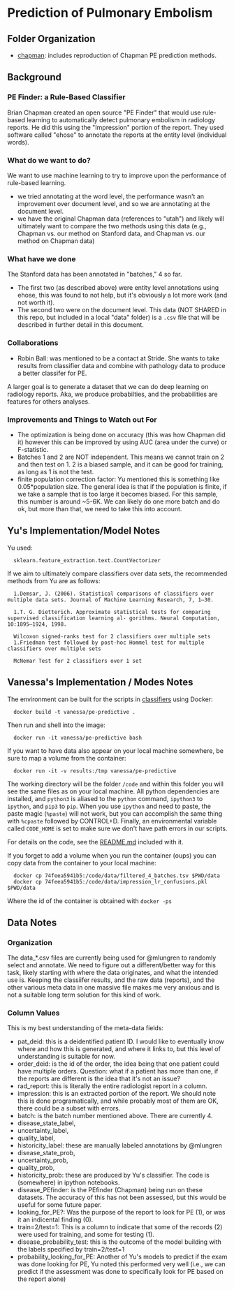# Prediction of Pulmonary Embolism

## Folder Organization

- [chapman](chapman): includes reproduction of Chapman PE prediction methods.

## Background

### PE Finder: a Rule-Based Classifier
Brian Chapman created an open source "PE Finder" that would use rule-based learning to automatically detect pulmonary embolism in radiology reports. He did this using the "Impression" portion of the report. They used software called "ehose" to annotate the reports at the entity level (individual words).

### What do we want to do?
We want to use machine learning to try to improve upon the performance of rule-based learning. 

- we tried annotating at the word level, the performance wasn't an improvement over document level, and so we are annotating at the document level.
- we have the original Chapman data (references to "utah") and likely will ultimately want to compare the two methods using this data (e.g., Chapman vs. our method on Stanford data, and Chapman vs. our method on Chapman data)

### What have we done
The Stanford data has been annotated in "batches," 4 so far.
- The first two (as described above) were entity level annotations using ehose, this was found to not help, but it's obviously a lot more work (and not worth it).
- The second two were on the document level. This data (NOT SHARED in this repo, but included in a local "data" folder) is a `.csv` file that will be described in further detail in this document.

### Collaborations
- Robin Ball: was mentioned to be a contact at Stride. She wants to take results from classifier data and combine with pathology data to produce a better classifer for PE.

A larger goal is to generate a dataset that we can do deep learning on radiology reports. Aka, we produce probabilties, and the probabilities are features for others analyses.

### Improvements and Things to Watch out For
- The optimization is being done on accuracy (this was how Chapman did it) however this can be improved by using AUC (area under the curve) or F-statistic.
- Batches 1 and 2 are NOT independent. This means we cannot train on 2 and then test on 1. 2 is a biased sample, and it can be good for training, as long as 1 is not the test.
- finite population correction factor: Yu mentioned this is something like 0.05*population size. The general idea is that if the population is finite, if we take a sample that is too large it becomes biased. For this sample, this number is around ~5-6K. We can likely do one more batch and do ok, but more than that, we need to take this into account.

## Yu's Implementation/Model Notes
Yu used:

      sklearn.feature_extraction.text.CountVectorizer


If we aim to ultimately compare classifiers over data sets, the recommended methods from Yu are as follows:

      1.Demsar, J. (2006). Statistical comparisons of classifiers over multiple data sets. Journal of Machine Learning Research, 7, 1–30.

      1.T. G. Dietterich. Approximate statistical tests for comparing supervised classification learning al- gorithms. Neural Computation, 10:1895–1924, 1998. 

      Wilcoxon signed-ranks test for 2 classifiers over multiple sets
      1.Friedman test followed by post-hoc Hommel test for multiple classifiers over multiple sets

      McNemar Test for 2 classifiers over 1 set

## Vanessa's Implementation / Modes Notes
The environment can be built for the scripts in [classifiers](classifiers) using Docker:

      docker build -t vanessa/pe-predictive .

Then run and shell into the image:

      docker run -it vanessa/pe-predictive bash

If you want to have data also appear on your local machine somewhere, be sure to map a volume from the container:

      docker run -it -v results:/tmp vanessa/pe-predictive

The working directory will be the folder `/code` and within this folder you will see the same files as on your local machine. All python dependencies are installed, and `python3` is aliased to the `python` command, `ipython3` to `ipython`, and `pip3` to `pip`. When you use `ipython` and need to paste, the paste magic (`%paste`) will not work, but you can accomplish the same thing with `%cpaste` followed by CONTROL+D. Finally, an environmental variable called `CODE_HOME` is set to make sure we don't have path errors in our scripts.

For details on the code, see the [README.md](classifiers/README.md) included with it.

If you forget to add a volume when you run the container (oups) you can copy data from the container to your local machine:

      docker cp 74feea5941b5:/code/data/filtered_4_batches.tsv $PWD/data
      docker cp 74feea5941b5:/code/data/impression_lr_confusions.pkl $PWD/data

Where the id of the container is obtained with `docker -ps`

## Data Notes

### Organization
The data_*.csv files are currently being used for @mlungren to randomly select and annotate. We need to figure out a different/better way for this task, likely starting with where the data originates, and what the intended use is. Keeping the classiifer results, and the raw data (reports), and the other various meta data in one massive file makes me very anxious and is not a suitable long term solution for this kind of work.

### Column Values
This is my best understanding of the meta-data fields:

- pat_deid: this is a deidentified patient ID. I would like to eventually know where and how this is generated, and where it links to, but this level of understanding is suitable for now.
- order_deid: is the id of the order, the idea being that one patient could have multiple orders. Question: what if a patient has more than one, if the reports are different is the idea that it's not an issue?
- rad_report: this is literally the entire radiologist report in a column.
- impression: this is an extracted portion of the report. We should note this is done programatically, and while probably most of them are OK, there could be a subset with errors.
- batch: is the batch number mentioned above. There are currently 4.
- disease_state_label, 
- uncertainty_label, 
- quality_label, 
- historicity_label: these are manually labeled annotations by @mlungren
- disease_state_prob,
- uncertainty_prob,
- quality_prob,
- historicity_prob: these are produced by Yu's classifier. The code is (somewhere) in ipython notebooks.
- disease_PEfinder: is the PEfinder (Chapman) being run on these datasets. The accuracy of this has not been assessed, but this would be useful for some future paper.
- looking_for_PE?: Was the purpose of the report to look for PE (1), or was it an indicental finding (0).
- train=2/test=1: This is a column to indicate that some of the records (2) were used for training, and some for testing (1).
- disease_probability_test: this is the outcome of the model building with the labels specified by train=2/test=1
- probability_looking_for_PE: Another of Yu's models to predict if the exam was done looking for PE, Yu noted this performed very well (i.e., we can predict if the assessment was done to specifically look for PE based on the report alone)
 


